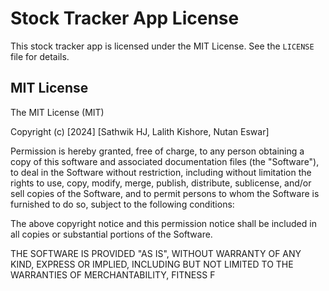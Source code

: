# Stock Tracker App License

This stock tracker app is licensed under the MIT License. See the `LICENSE` file for details.

## MIT License

The MIT License (MIT)

Copyright (c) [2024] [Sathwik HJ, Lalith Kishore, Nutan Eswar]

Permission is hereby granted, free of charge, to any person obtaining a copy
of this software and associated documentation files (the "Software"), to deal
in the Software without restriction, including without limitation the rights
to use, copy, modify, merge, publish, distribute, sublicense, and/or sell
copies of the Software, and to permit persons to whom the Software is
furnished to do so, subject to the following conditions:

The above copyright notice and this permission notice shall be included in all
copies or substantial portions of the Software.

THE SOFTWARE IS PROVIDED "AS IS", WITHOUT WARRANTY OF ANY KIND, EXPRESS OR
IMPLIED, INCLUDING BUT NOT LIMITED TO THE WARRANTIES OF MERCHANTABILITY,
FITNESS F
